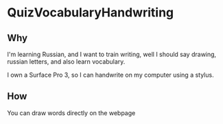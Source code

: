 # QuizVocabularyHandwriting
## Why
I'm learning Russian, and I want to train writing, well I should say drawing, russian letters, and also learn vocabulary.

I own a Surface Pro 3, so I can handwrite on my computer using a stylus.

## How
You can draw words directly on the webpage
